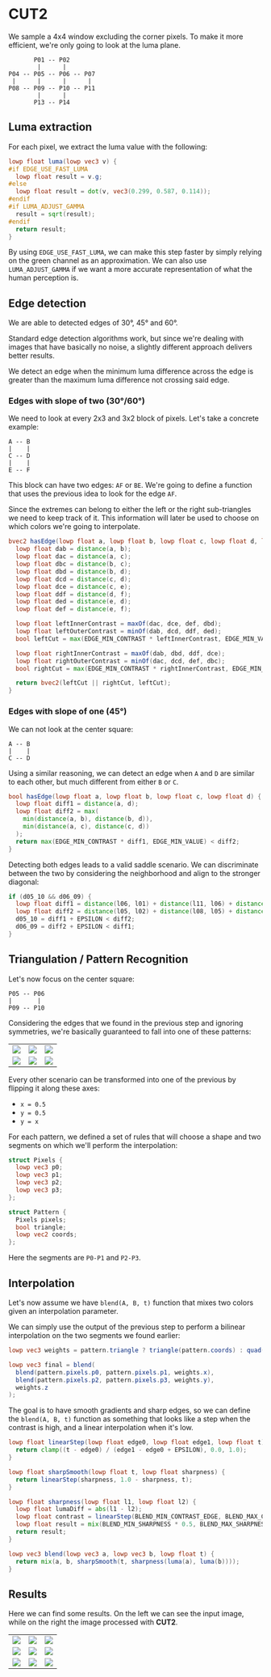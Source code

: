 # CUT2

We sample a 4x4 window excluding the corner pixels. To make it more efficient, we're only going to look at the luma plane.

```
       P01 -- P02
        |      |
P04 -- P05 -- P06 -- P07
 |      |      |      |
P08 -- P09 -- P10 -- P11
        |      |
       P13 -- P14
```

## Luma extraction

For each pixel, we extract the luma value with the following:

```glsl
lowp float luma(lowp vec3 v) {
#if EDGE_USE_FAST_LUMA
  lowp float result = v.g;
#else
  lowp float result = dot(v, vec3(0.299, 0.587, 0.114));
#endif
#if LUMA_ADJUST_GAMMA
  result = sqrt(result);
#endif
  return result;
}
```

By using ```EDGE_USE_FAST_LUMA```, we can make this step faster by simply relying on the green channel as an approximation.
We can also use ```LUMA_ADJUST_GAMMA``` if we want a more accurate representation of what the human perception is.

## Edge detection

We are able to detected edges of 30°, 45° and 60°.

Standard edge detection algorithms work, but since we're dealing with images that have basically no noise, a slightly different approach delivers better results.

We detect an edge when the minimum luma difference across the edge is greater than the maximum luma difference not crossing said edge.

### Edges with slope of two (30°/60°)

We need to look at every 2x3 and 3x2 block of pixels. Let's take a concrete example:

```
A -- B
|    |
C -- D
|    |
E -- F
```

This block can have two edges: ```AF``` or ```BE```. We're going to define a function that uses the previous idea to look for the edge ```AF```.

Since the extremes can belong to either the left or the right sub-triangles we need to keep track of it. This information will later be used to choose on which colors we're going to interpolate.

```glsl
bvec2 hasEdge(lowp float a, lowp float b, lowp float c, lowp float d, lowp float e, lowp float f) {
  lowp float dab = distance(a, b);
  lowp float dac = distance(a, c);
  lowp float dbc = distance(b, c);
  lowp float dbd = distance(b, d);
  lowp float dcd = distance(c, d);
  lowp float dce = distance(c, e);
  lowp float ddf = distance(d, f);
  lowp float ded = distance(e, d);
  lowp float def = distance(e, f);

  lowp float leftInnerContrast = maxOf(dac, dce, def, dbd);
  lowp float leftOuterContrast = minOf(dab, dcd, ddf, ded);
  bool leftCut = max(EDGE_MIN_CONTRAST * leftInnerContrast, EDGE_MIN_VALUE) < leftOuterContrast;

  lowp float rightInnerContrast = maxOf(dab, dbd, ddf, dce);
  lowp float rightOuterContrast = minOf(dac, dcd, def, dbc);
  bool rightCut = max(EDGE_MIN_CONTRAST * rightInnerContrast, EDGE_MIN_VALUE) < rightOuterContrast;

  return bvec2(leftCut || rightCut, leftCut);
}
```

### Edges with slope of one (45°)

We can not look at the center square:

```
A -- B
|    |
C -- D
```

Using a similar reasoning, we can detect an edge when ```A``` and ```D``` are similar to each other, but much different from either ```B``` or ```C```.

```glsl
bool hasEdge(lowp float a, lowp float b, lowp float c, lowp float d) {
  lowp float diff1 = distance(a, d);
  lowp float diff2 = max(
    min(distance(a, b), distance(b, d)),
    min(distance(a, c), distance(c, d))
  );
  return max(EDGE_MIN_CONTRAST * diff1, EDGE_MIN_VALUE) < diff2;
}
```

Detecting both edges leads to a valid saddle scenario. We can discriminate between the two by considering the neighborhood and align to the stronger diagonal:

```glsl
if (d05_10 && d06_09) {
  lowp float diff1 = distance(l06, l01) + distance(l11, l06) + distance(l09, l04) + distance(l14, l09);
  lowp float diff2 = distance(l05, l02) + distance(l08, l05) + distance(l10, l07) + distance(l13, l10);
  d05_10 = diff1 + EPSILON < diff2;
  d06_09 = diff2 + EPSILON < diff1;
}
```

## Triangulation / Pattern Recognition

Let's now focus on the center square:

```
P05 -- P06
|       |
P09 -- P10
```

Considering the edges that we found in the previous step and ignoring symmetries, we're basically guaranteed to fall into one of these patterns: 

||||
|---|---|---|
![](../images/algorithm/patterns/0.svg) | ![](../images/algorithm/patterns/1.svg) | ![](../images/algorithm/patterns/2.svg)
![](../images/algorithm/patterns/3.svg) | ![](../images/algorithm/patterns/4.svg) | ![](../images/algorithm/patterns/5.svg)

Every other scenario can be transformed into one of the previous by flipping it along these axes:
* ```x = 0.5```
* ```y = 0.5```
* ```y = x```

For each pattern, we defined a set of rules that will choose a shape and two segments on which we'll perform the interpolation:

```glsl
struct Pixels {
  lowp vec3 p0;
  lowp vec3 p1;
  lowp vec3 p2;
  lowp vec3 p3;
};

struct Pattern {
  Pixels pixels;
  bool triangle;
  lowp vec2 coords;
};
```

Here the segments are ```P0-P1``` and ```P2-P3```.

## Interpolation

Let's now assume we have ```blend(A, B, t)``` function that mixes two colors given an interpolation parameter.

We can simply use the output of the previous step to perform a bilinear interpolation on the two segments we found earlier:

```glsl
lowp vec3 weights = pattern.triangle ? triangle(pattern.coords) : quad(pattern.coords);

lowp vec3 final = blend(
  blend(pattern.pixels.p0, pattern.pixels.p1, weights.x),
  blend(pattern.pixels.p2, pattern.pixels.p3, weights.y),
  weights.z
);
```

The goal is to have smooth gradients and sharp edges, so we can define the ```blend(A, B, t)``` function as something that looks like a step when the contrast is high, and a linear interpolation when it's low.

```glsl
lowp float linearStep(lowp float edge0, lowp float edge1, lowp float t) {
  return clamp((t - edge0) / (edge1 - edge0 + EPSILON), 0.0, 1.0);
}

lowp float sharpSmooth(lowp float t, lowp float sharpness) {
  return linearStep(sharpness, 1.0 - sharpness, t);
}

lowp float sharpness(lowp float l1, lowp float l2) {
  lowp float lumaDiff = abs(l1 - l2);
  lowp float contrast = linearStep(BLEND_MIN_CONTRAST_EDGE, BLEND_MAX_CONTRAST_EDGE, lumaDiff);
  lowp float result = mix(BLEND_MIN_SHARPNESS * 0.5, BLEND_MAX_SHARPNESS * 0.5, contrast);
  return result;
}

lowp vec3 blend(lowp vec3 a, lowp vec3 b, lowp float t) {
  return mix(a, b, sharpSmooth(t, sharpness(luma(a), luma(b))));
}
```

## Results

Here we can find some results. On the left we can see the input image, while on the right the image processed with **CUT2**.

||||
|---|---|---|
![](../images/final/cut2/cut2-screen-01.jpg) | ![](../images/final/cut2/cut2-screen-02.jpg) | ![](../images/final/cut2/cut2-screen-03.jpg)
![](../images/final/cut2/cut2-screen-04.jpg) | ![](../images/final/cut2/cut2-screen-05.jpg) | ![](../images/final/cut2/cut2-screen-06.jpg)
![](../images/final/cut2/cut2-screen-07.jpg) | ![](../images/final/cut2/cut2-screen-08.jpg) | ![](../images/final/cut2/cut2-screen-09.jpg)

